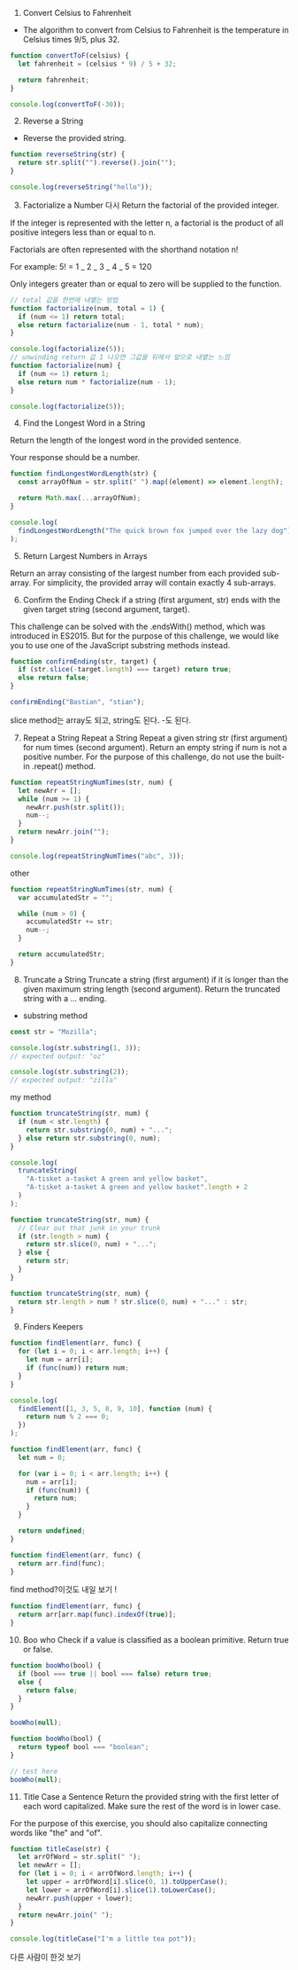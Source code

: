 1. Convert Celsius to Fahrenheit

- The algorithm to convert from Celsius to Fahrenheit is the temperature in Celsius times 9/5, plus 32.

```js
function convertToF(celsius) {
  let fahrenheit = (celsius * 9) / 5 + 32;

  return fahrenheit;
}

console.log(convertToF(-30));
```

2. Reverse a String

- Reverse the provided string.

```js
function reverseString(str) {
  return str.split("").reverse().join("");
}

console.log(reverseString("hello"));
```

3. Factorialize a Number 다시
   Return the factorial of the provided integer.

If the integer is represented with the letter n, a factorial is the product of all positive integers less than or equal to n.

Factorials are often represented with the shorthand notation n!

For example: 5! = 1 _ 2 _ 3 _ 4 _ 5 = 120

Only integers greater than or equal to zero will be supplied to the function.

```js
// total 값을 한번에 내뱉는 방법
function factorialize(num, total = 1) {
  if (num <= 1) return total;
  else return factorialize(num - 1, total * num);
}

console.log(factorialize(5));
// unwinding return 값 1 나오면 그값을 뒤에서 앞으로 내뱉는 느낌
function factorialize(num) {
  if (num <= 1) return 1;
  else return num * factorialize(num - 1);
}

console.log(factorialize(5));
```

4. Find the Longest Word in a String

Return the length of the longest word in the provided sentence.

Your response should be a number.

```js
function findLongestWordLength(str) {
  const arrayOfNum = str.split(" ").map((element) => element.length);

  return Math.max(...arrayOfNum);
}

console.log(
  findLongestWordLength("The quick brown fox jumped over the lazy dog")
);
```

5. Return Largest Numbers in Arrays

Return an array consisting of the largest number from each provided sub-array. For simplicity, the provided array will contain exactly 4 sub-arrays.

6. Confirm the Ending
   Check if a string (first argument, str) ends with the given target string (second argument, target).

This challenge can be solved with the .endsWith() method, which was introduced in ES2015. But for the purpose of this challenge, we would like you to use one of the JavaScript substring methods instead.

```js
function confirmEnding(str, target) {
  if (str.slice(-target.length) === target) return true;
  else return false;
}

confirmEnding("Bastian", "stian");
```

slice method는 array도 되고, string도 된다. -도 된다.

7. Repeat a String Repeat a String
   Repeat a given string str (first argument) for num times (second argument). Return an empty string if num is not a positive number. For the purpose of this challenge, do not use the built-in .repeat() method.

```js
function repeatStringNumTimes(str, num) {
  let newArr = [];
  while (num >= 1) {
    newArr.push(str.split());
    num--;
  }
  return newArr.join("");
}

console.log(repeatStringNumTimes("abc", 3));
```

other

```js
function repeatStringNumTimes(str, num) {
  var accumulatedStr = "";

  while (num > 0) {
    accumulatedStr += str;
    num--;
  }

  return accumulatedStr;
}
```

8. Truncate a String
   Truncate a string (first argument) if it is longer than the given maximum string length (second argument). Return the truncated string with a ... ending.

- substring method

```js
const str = "Mozilla";

console.log(str.substring(1, 3));
// expected output: "oz"

console.log(str.substring(2));
// expected output: "zilla"
```

my method

```js
function truncateString(str, num) {
  if (num < str.length) {
    return str.substring(0, num) + "...";
  } else return str.substring(0, num);
}

console.log(
  truncateString(
    "A-tisket a-tasket A green and yellow basket",
    "A-tisket a-tasket A green and yellow basket".length + 2
  )
);
```

```js
function truncateString(str, num) {
  // Clear out that junk in your trunk
  if (str.length > num) {
    return str.slice(0, num) + "...";
  } else {
    return str;
  }
}

function truncateString(str, num) {
  return str.length > num ? str.slice(0, num) + "..." : str;
}
```

9. Finders Keepers

```js -serin
function findElement(arr, func) {
  for (let i = 0; i < arr.length; i++) {
    let num = arr[i];
    if (func(num)) return num;
  }
}

console.log(
  findElement([1, 3, 5, 8, 9, 10], function (num) {
    return num % 2 === 0;
  })
);
```

```js
function findElement(arr, func) {
  let num = 0;

  for (var i = 0; i < arr.length; i++) {
    num = arr[i];
    if (func(num)) {
      return num;
    }
  }

  return undefined;
}
```

```js
function findElement(arr, func) {
  return arr.find(func);
}
```

find method?이것도 내일 보기 !

```js
function findElement(arr, func) {
  return arr[arr.map(func).indexOf(true)];
}
```

10. Boo who
    Check if a value is classified as a boolean primitive. Return true or false.

```js serin
function booWho(bool) {
  if (bool === true || bool === false) return true;
  else {
    return false;
  }
}

booWho(null);
```

```js
function booWho(bool) {
  return typeof bool === "boolean";
}

// test here
booWho(null);
```

11. Title Case a Sentence
    Return the provided string with the first letter of each word capitalized. Make sure the rest of the word is in lower case.

For the purpose of this exercise, you should also capitalize connecting words like "the" and "of".

```js serin
function titleCase(str) {
  let arrOfWord = str.split(" ");
  let newArr = [];
  for (let i = 0; i < arrOfWord.length; i++) {
    let upper = arrOfWord[i].slice(0, 1).toUpperCase();
    let lower = arrOfWord[i].slice(1).toLowerCase();
    newArr.push(upper + lower);
  }
  return newArr.join(" ");
}

console.log(titleCase("I'm a little tea pot"));
```

다른 사람이 한것 보기
